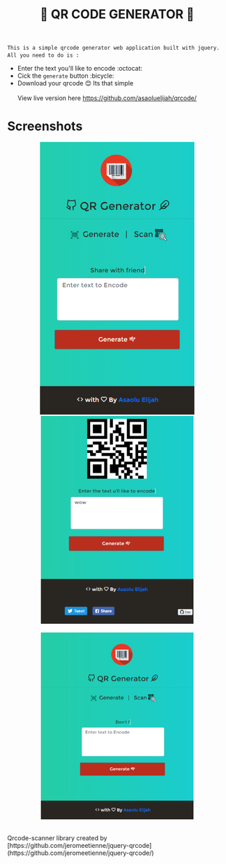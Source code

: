 <div align="center">
                                                                                                      
# :100: QR CODE GENERATOR :100:
</div>
<br>

`This is a simple qrcode generator web application built with jquery. All you need to do is :`
* Enter the text you'll like to encode :octocat:
* Cick the `generate` button :bicycle:
* Download your qrcode :blush:
Its that simple
<br><br>
View live version here https://github.com/asaoluelijah/qrcode/

# Screenshots

<p align="center">
  <img src="https://github.com/AsaoluElijah/qrcode/blob/master/screenshots/s2.PNG" alt="Barcode Scanner">
  <img src="https://github.com/AsaoluElijah/qrcode/blob/master/screenshots/s4.PNG" width="350" alt="Barcode Scanner | Generated">
    <br><br>
  <img src="https://github.com/AsaoluElijah/qrcode/blob/master/screenshots/s1.PNG" width="350" alt="Barcode Scanner | Loading">
</p>
<br>
Qrcode-scanner library created by [https://github.com/jeromeetienne/jquery-qrcode](https://github.com/jeromeetienne/jquery-qrcode/)

